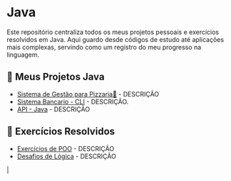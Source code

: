 # Java
Este repositório centraliza todos os meus projetos pessoais e exercícios resolvidos em Java. Aqui guardo desde códigos de estudo até aplicações mais complexas, servindo como um registro do meu progresso na linguagem.


## 🚀 Meus Projetos Java
- [Sistema de Gestão para Pizzaria🍕](https://github.com/Keven-Costa/desenvolvimento-web-java) - DESCRIÇÃO
- [Sistema Bancario - CLI](https://github.com/Keven-Costa/SistemaBancario) - DESCRIÇÃO.
- [API - Java](https://github.com/Keven-Costa/api-carros) - DESCRIÇÃO


## 📝 Exercícios Resolvidos
- [Exercícios de POO]() - DESCRIÇÃO
- [Desafios de Lógica]() - DESCRIÇÃO

|
